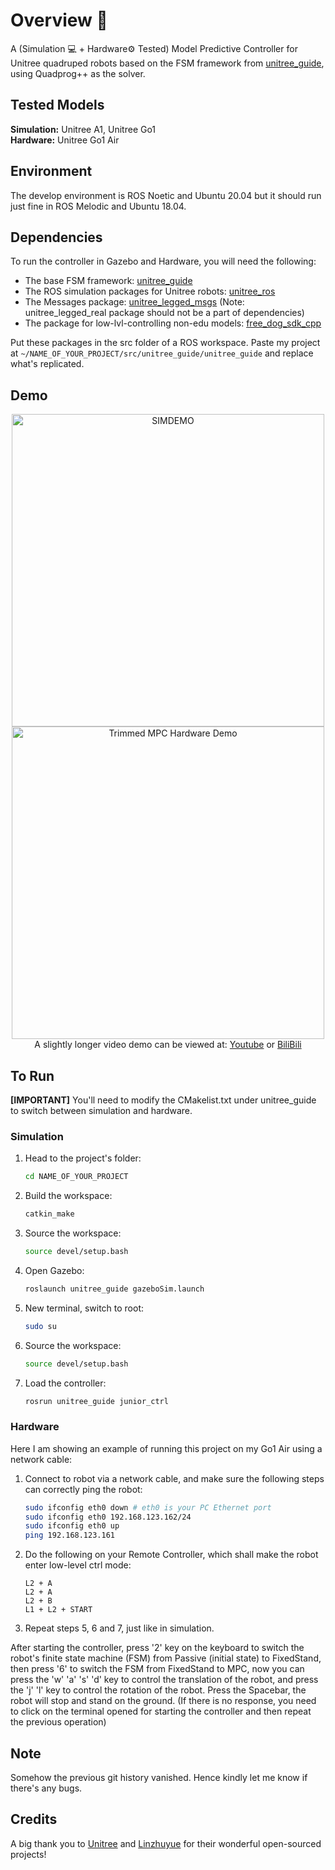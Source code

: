 # Overview 🤖

A (Simulation 💻 + Hardware⚙️ Tested) Model Predictive Controller for Unitree quadruped robots based on the FSM framework from [unitree_guide](https://github.com/unitreerobotics/unitree_guide/tree/main/unitree_guide), using Quadprog++ as the solver.

## Tested Models

**Simulation:** Unitree A1, Unitree Go1  
**Hardware:** Unitree Go1 Air

## Environment

The develop environment is ROS Noetic and Ubuntu 20.04 but it should run just fine in ROS Melodic and Ubuntu 18.04.

## Dependencies

To run the controller in Gazebo and Hardware, you will need the following:

- The base FSM framework: [unitree_guide](https://github.com/unitreerobotics/unitree_guide/tree/main/unitree_guide)
- The ROS simulation packages for Unitree robots: [unitree_ros](https://github.com/unitreerobotics/unitree_ros)
- The Messages package: [unitree_legged_msgs](https://github.com/unitreerobotics/unitree_ros_to_real) (Note: unitree_legged_real package should not be a part of dependencies)
- The package for low-lvl-controlling non-edu models: [free_dog_sdk_cpp](https://github.com/linzhuyue/free_dog_sdk_cpp)

Put these packages in the src folder of a ROS workspace. Paste my project at `~/NAME_OF_YOUR_PROJECT/src/unitree_guide/unitree_guide` and replace what's replicated.

## Demo


<div align="center">
  <img src="https://raw.githubusercontent.com/PMY9527/QUAD-MPC-SIM-HW/blob/main/StairsDEMO.gif" alt="SIMDEMO" width="500">
</div>
<div align="center">
  <img src="https://raw.githubusercontent.com/PMY9527/QUAD-MPC-SIM-HW/main/TrimmedMPCHW480.gif" alt="Trimmed MPC Hardware Demo" width="500">
</div>
<div align="center">
  A slightly longer video demo can be viewed at: <a href="https://www.youtube.com/watch?v=5x-IyCu0Nwc">Youtube</a> or <a href="https://www.bilibili.com/video/BV1YbuUzcEFp/?spm_id_from=333.1387.homepage.video_card.click&vd_source=926e11951d42d46224e97d067793de52">BiliBili</a>
</div>


## To Run

**[IMPORTANT]** You'll need to modify the CMakelist.txt under unitree_guide to switch between simulation and hardware.

### Simulation

1. Head to the project's folder:
   ```bash
   cd NAME_OF_YOUR_PROJECT
   ```

2. Build the workspace:
   ```bash
   catkin_make
   ```

3. Source the workspace:
   ```bash
   source devel/setup.bash
   ```

4. Open Gazebo:
   ```bash
   roslaunch unitree_guide gazeboSim.launch
   ```

5. New terminal, switch to root:
   ```bash
   sudo su
   ```

6. Source the workspace:
   ```bash
   source devel/setup.bash
   ```

7. Load the controller:
   ```bash
   rosrun unitree_guide junior_ctrl
   ```

### Hardware

Here I am showing an example of running this project on my Go1 Air using a network cable:

1. Connect to robot via a network cable, and make sure the following steps can correctly ping the robot:
   ```bash
   sudo ifconfig eth0 down # eth0 is your PC Ethernet port
   sudo ifconfig eth0 192.168.123.162/24
   sudo ifconfig eth0 up
   ping 192.168.123.161
   ```

2. Do the following on your Remote Controller, which shall make the robot enter low-level ctrl mode:
   ```
   L2 + A
   L2 + A
   L2 + B
   L1 + L2 + START
   ```

3. Repeat steps 5, 6 and 7, just like in simulation.

After starting the controller, press '2' key on the keyboard to switch the robot's finite state machine (FSM) from Passive (initial state) to FixedStand, then press '6' to switch the FSM from FixedStand to MPC, now you can press the 'w' 'a' 's' 'd' key to control the translation of the robot, and press the 'j' 'l' key to control the rotation of the robot. Press the Spacebar, the robot will stop and stand on the ground. (If there is no response, you need to click on the terminal opened for starting the controller and then repeat the previous operation)
## Note
Somehow the previous git history vanished. Hence kindly let me know if there's any bugs.
## Credits

A big thank you to [Unitree](https://github.com/unitreerobotics) and [Linzhuyue](https://github.com/linzhuyue) for their wonderful open-sourced projects! 
